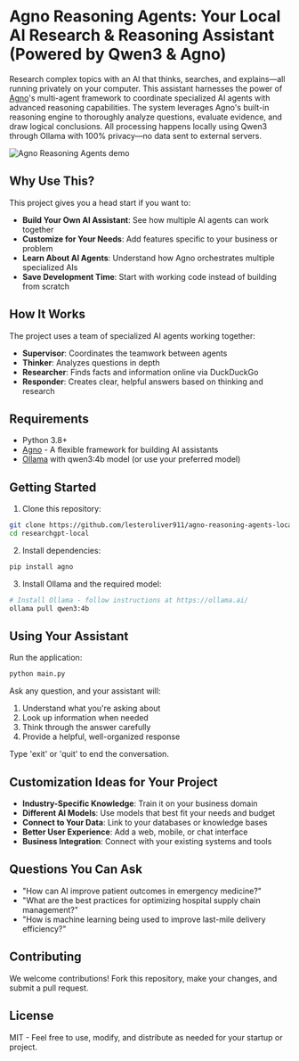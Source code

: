 # Agno Reasoning Agents: Your Local AI Research & Reasoning Assistant (Powered by Qwen3 & Agno)

Research complex topics with an AI that thinks, searches, and explains—all running privately on your computer. This assistant harnesses the power of [Agno](https://github.com/agno-ai/agno)'s multi-agent framework to coordinate specialized AI agents with advanced reasoning capabilities. The system leverages Agno's built-in reasoning engine to thoroughly analyze questions, evaluate evidence, and draw logical conclusions. All processing happens locally using Qwen3 through Ollama with 100% privacy—no data sent to external servers.

![Agno Reasoning Agents demo](/assets/agno-reasoninh-agents.gif)

## Why Use This?

This project gives you a head start if you want to:

- **Build Your Own AI Assistant**: See how multiple AI agents can work together
- **Customize for Your Needs**: Add features specific to your business or problem
- **Learn About AI Agents**: Understand how Agno orchestrates multiple specialized AIs
- **Save Development Time**: Start with working code instead of building from scratch

## How It Works

The project uses a team of specialized AI agents working together:

- **Supervisor**: Coordinates the teamwork between agents
- **Thinker**: Analyzes questions in depth
- **Researcher**: Finds facts and information online via DuckDuckGo
- **Responder**: Creates clear, helpful answers based on thinking and research

## Requirements

- Python 3.8+
- [Agno](https://github.com/agno-ai/agno) - A flexible framework for building AI assistants
- [Ollama](https://ollama.ai/) with qwen3:4b model (or use your preferred model)

## Getting Started

1. Clone this repository:
```bash
git clone https://github.com/lesteroliver911/agno-reasoning-agents-local
cd researchgpt-local
```

2. Install dependencies:
```bash
pip install agno
```

3. Install Ollama and the required model:
```bash
# Install Ollama - follow instructions at https://ollama.ai/
ollama pull qwen3:4b
```

## Using Your Assistant

Run the application:

```bash
python main.py
```

Ask any question, and your assistant will:
1. Understand what you're asking about
2. Look up information when needed
3. Think through the answer carefully
4. Provide a helpful, well-organized response

Type 'exit' or 'quit' to end the conversation.

## Customization Ideas for Your Project

- **Industry-Specific Knowledge**: Train it on your business domain
- **Different AI Models**: Use models that best fit your needs and budget
- **Connect to Your Data**: Link to your databases or knowledge bases
- **Better User Experience**: Add a web, mobile, or chat interface
- **Business Integration**: Connect with your existing systems and tools

## Questions You Can Ask

- "How can AI improve patient outcomes in emergency medicine?"
- "What are the best practices for optimizing hospital supply chain management?"
- "How is machine learning being used to improve last-mile delivery efficiency?"

## Contributing

We welcome contributions! Fork this repository, make your changes, and submit a pull request.

## License

MIT - Feel free to use, modify, and distribute as needed for your startup or project. 

